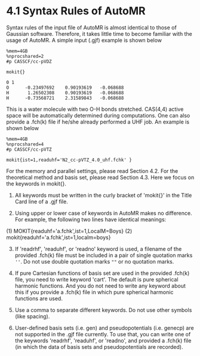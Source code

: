 # 4.1 Syntax Rules of AutoMR
Syntax rules of the input file of AutoMR is almost identical to those of Gaussian software. Therefore, it takes little time to become familiar with the usage of AutoMR. A simple input (.gjf) example is shown below
```
%mem=4GB
%nprocshared=2
#p CASSCF/cc-pVDZ

mokit{}

0 1
O      -0.23497692    0.90193619   -0.068688
H       1.26502308    0.90193619   -0.068688
H      -0.73568721    2.31589843   -0.068688
```
This is a water molecule with two O-H bonds stretched. CAS(4,4) active space will be automatically determined during computations. One can also provide a .fch(k) file if he/she already performed a UHF job. An example is shown below
```
%mem=4GB
%nprocshared=4
#p CASSCF/cc-pVTZ

mokit{ist=1,readuhf='N2_cc-pVTZ_4.0_uhf.fchk' }
```
For the memory and parallel settings, please read Section 4.2. For the theoretical method and basis set, please read Section 4.3. Here we focus on the keywords in mokit{}.

1. All keywords must be written in the curly bracket of 'mokit{}' in the Title Card line of a .gjf file.

2. Using upper or lower case of keywords in AutoMR makes no difference. For example, the following two lines have identical meanings:

(1) MOKIT{readuhf='a.fchk',ist=1,LocalM=Boys}
(2) mokit{readuhf='a.fchk',ist=1,localm=boys}

3. If 'readrhf', 'readuhf', or 'readno' keyword is used, a filename of the provided .fch(k) file must be included in a pair of single quotation marks `''`. Do not use double quotation marks `""` or no quotation marks.

4. If pure Cartesian functions of basis set are used in the provided .fch(k) file, you need to write keyword 'cart'. The default is pure spherical harmonic functions. And you do not need to write any keyword about this if you provide a .fch(k) file in which pure spherical harmonic functions are used.

5. Use a comma to separate different keywords. Do not use other symbols (like spacing).

6. User-defined basis sets (i.e. gen) and pseudopotentials (i.e. genecp) are not supported in the .gjf file currently. To use that, you can write one of the keywords 'readrhf', 'readuhf', or 'readno', and provided a .fch(k) file (in which the data of basis sets and pseudopotentials are recorded).
